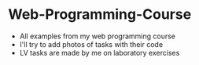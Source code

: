 # Web-Programming-Course

- All examples from my web programming course
- I'll try to add photos of tasks with their code
- LV tasks are made by me on laboratory exercises